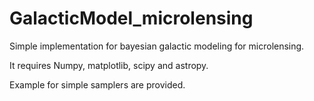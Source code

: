 # GalacticModel_microlensing
 Simple implementation for bayesian galactic modeling for microlensing. 

It requires Numpy, matplotlib, scipy and astropy.

Example for simple samplers are provided. 